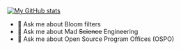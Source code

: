 <!--### Hello everyone 👋 -->

[![My GitHub stats](https://github-readme-stats.vercel.app/api?username=claudenw&count_private=true)](https://github.com/anuraghazra/github-readme-stats)
- 💬 Ask me about Bloom filters
- 💬 Ask me about Mad <strike>Science</strike> Engineering
- 💬 Ask me about Open Source Program Offices (OSPO)
<!--
**claudenw/claudenw** is a ✨ _special_ ✨ repository because its `README.md` (this file) appears on your GitHub profile.

Here are some ideas to get you started:

- 🔭 I’m currently working on ...
- 🌱 I’m currently learning ...
- 👯 I’m looking to collaborate on ...
- 🤔 I’m looking for help with ...
- 💬 Ask me about ...
- 📫 How to reach me: ...
- 😄 Pronouns: ...
- ⚡ Fun fact: ...
-->

